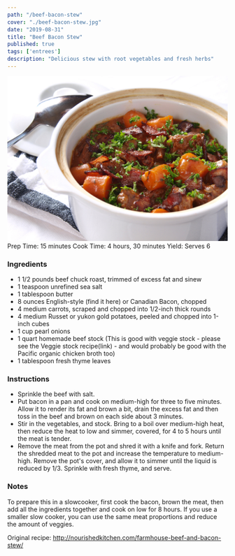 ```yaml
---
path: "/beef-bacon-stew"
cover: "./beef-bacon-stew.jpg"
date: "2019-08-31"
title: "Beef Bacon Stew"
published: true
tags: ['entrees']
description: "Delicious stew with root vegetables and fresh herbs"
---
```

![beef bacon stew](./beef-bacon-stew.jpg)
Prep Time: 15 minutes
Cook Time: 4 hours, 30 minutes
Yield: Serves 6

### Ingredients

- 1 1/2 pounds beef chuck roast, trimmed of excess fat and sinew
- 1 teaspoon unrefined sea salt
- 1 tablespoon butter
- 8 ounces English-style (find it here) or Canadian Bacon, chopped
- 4 medium carrots, scraped and chopped into 1/2-inch thick rounds
- 4 medium Russet or yukon gold potatoes, peeled and chopped into 1-inch cubes
- 1 cup pearl onions
- 1 quart homemade beef stock (This is good with veggie stock - please see the Veggie stock recipe(link) - and would probably be good with the Pacific organic chicken broth too)
- 1 tablespoon fresh thyme leaves

### Instructions

- Sprinkle the beef with salt.
- Put bacon in a pan and cook on medium-high for three to five minutes. Allow it to render its fat and brown a bit, drain the excess fat and then toss in the beef and brown on each side about 3 minutes.
- Stir in the vegetables, and stock. Bring to a boil over medium-high heat, then reduce the heat to low and simmer, covered, for 4 to 5 hours until the meat is tender.
- Remove the meat from the pot and shred it with a knife and fork. Return the shredded meat to the pot and increase the temperature to medium-high. Remove the pot's cover, and allow it to simmer until the liquid is reduced by 1/3. Sprinkle with fresh thyme, and serve.

### Notes

To prepare this in a slowcooker, first cook the bacon, brown the meat, then add all the ingredients together and cook on low for 8 hours. If you use a smaller slow cooker, you can use the same meat proportions and reduce the amount of veggies.

Original recipe: http://nourishedkitchen.com/farmhouse-beef-and-bacon-stew/

